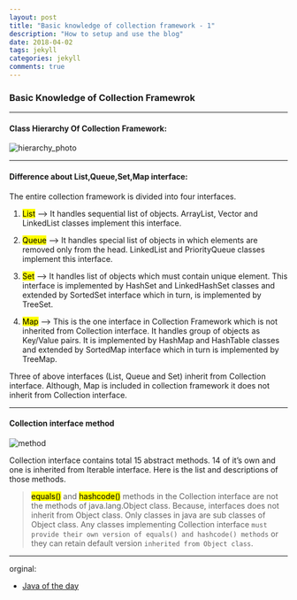 ```yaml
---
layout: post
title: "Basic knowledge of collection framework - 1"
description: "How to setup and use the blog"
date: 2018-04-02
tags: jekyll
categories: jekyll
comments: true
---
```



### Basic Knowledge of Collection Framewrok
---

#### Class Hierarchy Of Collection Framework:
![hierarchy_photo](http://javaconceptoftheday.com/wp-content/uploads/2014/11/CollectionHierarchy.png?)

----

#### Difference about List,Queue,Set,Map interface:
The entire collection framework is divided into four interfaces.

1) <mark>List</mark>  —> It handles sequential list of objects. ArrayList, Vector and LinkedList classes implement this interface.

2) <mark>Queue</mark>  —> It handles special list of objects in which elements are removed only from the head. LinkedList and PriorityQueue classes implement this interface.

3) <mark>Set</mark>  —> It handles list of objects which must contain unique element. This interface is implemented by HashSet and LinkedHashSet classes and extended by SortedSet interface which in turn, is implemented by TreeSet.

4) <mark>Map</mark>  —> This is the one interface in Collection Framework which is not inherited from Collection interface. It handles group of objects as Key/Value pairs. It is implemented by HashMap and HashTable classes and extended by SortedMap interface which in turn is implemented by TreeMap.

Three of above interfaces (List, Queue and Set) inherit from Collection interface. Although, Map is included in collection framework it does not inherit from Collection interface.

----

#### Collection interface method
![method](http://javaconceptoftheday.com/wp-content/uploads/2014/11/CollectionInterface.png?x70034)

Collection interface contains total 15 abstract methods. 14 of it’s own and one is inherited from Iterable interface. Here is the list and descriptions of those methods.

> <mark>equals()</mark> and <mark>hashcode()</mark> methods in the Collection interface are not the methods of java.lang.Object class. Because, interfaces does not inherit from Object class. Only classes in java are sub classes of Object class. Any classes implementing Collection interface `must provide their own version of equals() and hashcode() methods` or they can retain default version `inherited from Object class`.

----

orginal: 
- [Java of the day](http://javaconceptoftheday.com/collection-framework-list-interface/)


